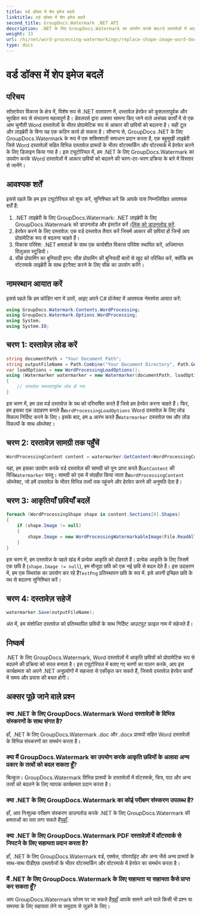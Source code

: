 ```yaml
---
title: वर्ड डॉक्स में शेप इमेज बदलें
linktitle: वर्ड डॉक्स में शेप इमेज बदलें
second_title: GroupDocs.Watermark .NET API
description: .NET के लिए GroupDocs.Watermark का उपयोग करके Word दस्तावेज़ों में आकृति छवियों को प्रोग्रामेटिक रूप से बदलने का तरीका जानें। दस्तावेज़ हेरफेर कार्यों को सहजता से सरल बनाएं।
weight: 33
url: /hi/net/word-processing-watermarkings/replace-shape-image-word-docs/
type: docs
---
```

# वर्ड डॉक्स में शेप इमेज बदलें

## परिचय
सॉफ़्टवेयर विकास के क्षेत्र में, विशेष रूप से .NET वातावरण में, दस्तावेज़ हेरफेर को कुशलतापूर्वक और सुरक्षित रूप से संभालना महत्वपूर्ण है। डेवलपर्स द्वारा अक्सर सामना किए जाने वाले असंख्य कार्यों में से एक आम चुनौती Word दस्तावेज़ों के भीतर प्रोग्रामेटिक रूप से आकार की छवियों को बदलना है। सही टूल और लाइब्रेरी के बिना यह एक कठिन कार्य हो सकता है।
सौभाग्य से, GroupDocs .NET के लिए GroupDocs.Watermark के रूप में एक शक्तिशाली समाधान प्रदान करता है, एक बहुमुखी लाइब्रेरी जिसे Word दस्तावेज़ों सहित विभिन्न दस्तावेज़ प्रारूपों के भीतर वॉटरमार्किंग और वॉटरमार्क में हेरफेर करने के लिए डिज़ाइन किया गया है। इस ट्यूटोरियल में, हम .NET के लिए GroupDocs.Watermark का उपयोग करके Word दस्तावेज़ों में आकार छवियों को बदलने की चरण-दर-चरण प्रक्रिया के बारे में विस्तार से जानेंगे।
## आवश्यक शर्तें
इससे पहले कि हम इस ट्यूटोरियल को शुरू करें, सुनिश्चित करें कि आपके पास निम्नलिखित आवश्यक शर्तें हैं:
1.  .NET लाइब्रेरी के लिए GroupDocs.Watermark: .NET लाइब्रेरी के लिए GroupDocs.Watermark को डाउनलोड और इंस्टॉल करें।[लिंक को डाउनलोड करें](https://releases.groupdocs.com/Watermark/net/).
2. हेरफेर करने के लिए दस्तावेज़: एक वर्ड दस्तावेज़ तैयार करें जिसमें आकार की छवियां हों जिन्हें आप प्रोग्रामेटिक रूप से बदलना चाहते हैं।
3. विकास परिवेश: .NET क्षमताओं के साथ एक कार्यशील विकास परिवेश स्थापित करें, अधिमानतः विज़ुअल स्टूडियो।
4. सी# प्रोग्रामिंग का बुनियादी ज्ञान: सी# प्रोग्रामिंग की बुनियादी बातों से खुद को परिचित करें, क्योंकि हम वॉटरमार्क लाइब्रेरी के साथ इंटरैक्ट करने के लिए सी# का उपयोग करेंगे।
## नामस्थान आयात करें
इससे पहले कि हम कोडिंग भाग में उतरें, आइए अपने C# प्रोजेक्ट में आवश्यक नेमस्पेस आयात करें:
```csharp
using GroupDocs.Watermark.Contents.WordProcessing;
using GroupDocs.Watermark.Options.WordProcessing;
using System;
using System.IO;
```
## चरण 1: दस्तावेज़ लोड करें
```csharp
string documentPath = "Your Document Path";
string outputFileName = Path.Combine("Your Document Directory", Path.GetFileName(documentPath));
var loadOptions = new WordProcessingLoadOptions();
using (Watermarker watermarker = new Watermarker(documentPath, loadOptions))
{
    // दस्तावेज़ सफलतापूर्वक लोड हो गया
}
```
 इस चरण में, हम उस वर्ड दस्तावेज़ के पथ को परिभाषित करते हैं जिसे हम हेरफेर करना चाहते हैं। फिर, हम इसका एक उदाहरण बनाते हैं`WordProcessingLoadOptions` Word दस्तावेज़ के लिए लोड विकल्प निर्दिष्ट करने के लिए। इसके बाद, हम a आरंभ करते हैं`Watermarker` दस्तावेज़ पथ और लोड विकल्पों के साथ ऑब्जेक्ट।
## चरण 2: दस्तावेज़ सामग्री तक पहुँचें
```csharp
WordProcessingContent content = watermarker.GetContent<WordProcessingContent>();
```
 यहां, हम इसका उपयोग करके वर्ड दस्तावेज़ की सामग्री को पुनः प्राप्त करते हैं`GetContent` की विधि`Watermarker` वस्तु। सामग्री को एक में संग्रहीत किया जाता है`WordProcessingContent` ऑब्जेक्ट, जो हमें दस्तावेज़ के भीतर विभिन्न तत्वों तक पहुंचने और हेरफेर करने की अनुमति देता है।
## चरण 3: आकृतियाँ छवियाँ बदलें
```csharp
foreach (WordProcessingShape shape in content.Sections[0].Shapes)
{
    if (shape.Image != null)
    {
        shape.Image = new WordProcessingWatermarkableImage(File.ReadAllBytes(Constants.TestPng));
    }
}
```
इस चरण में, हम दस्तावेज़ के पहले खंड में प्रत्येक आकृति को दोहराते हैं। प्रत्येक आकृति के लिए जिसमें एक छवि है (`shape.Image != null`), हम मौजूदा छवि को एक नई छवि से बदल देते हैं। इस उदाहरण में, हम एक स्थिरांक का उपयोग कर रहे हैं`TestPng` प्रतिस्थापन छवि के रूप में. इसे अपनी इच्छित छवि के पथ से बदलना सुनिश्चित करें।
## चरण 4: दस्तावेज़ सहेजें
```csharp
watermarker.Save(outputFileName);
```
अंत में, हम संशोधित दस्तावेज़ को प्रतिस्थापित छवियों के साथ निर्दिष्ट आउटपुट फ़ाइल नाम में सहेजते हैं।

## निष्कर्ष
.NET के लिए GroupDocs.Watermark, Word दस्तावेज़ों में आकृति छवियों को प्रोग्रामेटिक रूप से बदलने की प्रक्रिया को सरल बनाता है। इस ट्यूटोरियल में बताए गए चरणों का पालन करके, आप इस कार्यक्षमता को अपने .NET अनुप्रयोगों में सहजता से एकीकृत कर सकते हैं, जिससे दस्तावेज़ हेरफेर कार्यों में समय और प्रयास की बचत होगी।
## अक्सर पूछे जाने वाले प्रश्न
### क्या .NET के लिए GroupDocs.Watermark Word दस्तावेज़ों के विभिन्न संस्करणों के साथ संगत है?
हाँ, .NET के लिए GroupDocs.Watermark .doc और .docx प्रारूपों सहित Word दस्तावेज़ों के विभिन्न संस्करणों का समर्थन करता है।
### क्या मैं GroupDocs.Watermark का उपयोग करके आकृति छवियों के अलावा अन्य प्रकार के तत्वों को बदल सकता हूँ?
बिल्कुल। GroupDocs.Watermark विभिन्न प्रारूपों के दस्तावेज़ों में वॉटरमार्क, चित्र, पाठ और अन्य तत्वों को बदलने के लिए व्यापक कार्यक्षमता प्रदान करता है।
### क्या .NET के लिए GroupDocs.Watermark का कोई परीक्षण संस्करण उपलब्ध है?
 हाँ, आप निःशुल्क परीक्षण संस्करण डाउनलोड करके .NET के लिए GroupDocs.Watermark की क्षमताओं का पता लगा सकते हैं[यहाँ](https://releases.groupdocs.com/).
### क्या .NET के लिए GroupDocs.Watermark PDF दस्तावेज़ों में वॉटरमार्क से निपटने के लिए सहायता प्रदान करता है?
हाँ, .NET के लिए GroupDocs.Watermark वर्ड, एक्सेल, पॉवरपॉइंट और अन्य जैसे अन्य प्रारूपों के साथ-साथ पीडीएफ दस्तावेजों के भीतर वॉटरमार्किंग और वॉटरमार्क में हेरफेर का समर्थन करता है।
### मैं .NET के लिए GroupDocs.Watermark के लिए सहायता या सहायता कैसे प्राप्त कर सकता हूँ?
 आप GroupDocs.Watermark फोरम पर जा सकते हैं[यहाँ](https://forum.groupdocs.com/c/watermark/19) आपके सामने आने वाले किसी भी प्रश्न या समस्या के लिए सहायता लेने या समुदाय से जुड़ने के लिए।